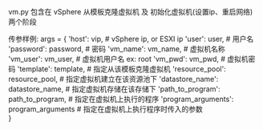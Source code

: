 vm.py 包含在 vSphere 从模板克隆虚拟机 及 初始化虚拟机(设置ip、重启网络) 两个阶段

传参样例:
args = {
        'host': vip,                              # vSphere ip, or ESXI ip
        'user': user,                             # 用户名
        'password': password,                     # 密码
        'vm_name': vm_name,                       # 虚拟机名称
        'vm_user': vm_user,                       # 虚拟机用户名 ex: root
        'vm_pwd': vm_pwd,                         # 虚拟机密码
        'template': template,                     # 指定从该模板克隆虚拟机
        'resource_pool': resource_pool,           # 指定虚拟机建立在该资源池下
        'datastore_name': datastore_name,         # 指定虚拟机存储在该存储下
        'path_to_program': path_to_program,       # 指定在虚拟机上执行的程序
        'program_arguments': program_arguments    # 指定在虚拟机上执行程序时传入的参数     
    }



